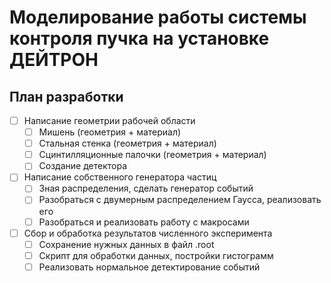 # Моделирование работы системы контроля пучка на установке ДЕЙТРОН

## План разработки
- [ ] Написание геометрии рабочей области
    - [ ] Мишень (геометрия + материал)
    - [ ] Стальная стенка (геометрия + материал)
    - [ ] Сцинтилляционные палочки (геометрия + материал)
    - [ ] Создание детектора
- [ ] Написание собственного генератора частиц
    - [ ] Зная распределения, сделать генератор событий
    - [ ] Разобраться с двумерным распределением Гаусса, реализовать его
    - [ ] Разобраться и реализовать работу с макросами
- [ ] Сбор и обработка результатов численного эксперимента
    - [ ] Сохранение нужных данных в файл .root
    - [ ] Скрипт для обработки данных, постройки гистограмм
    - [ ] Реализовать нормальное детектирование событий
